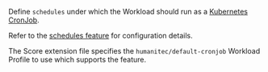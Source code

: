 Define `schedules` under which the Workload should run as a [Kubernetes CronJob](https://kubernetes.io/docs/concepts/Workloads/controllers/cron-jobs/).

Refer to the [schedules feature](https://developer.humanitec.com/integration-and-extensions/workload-profiles/features/#humanitecschedules) for configuration details.

The Score extension file specifies the `humanitec/default-cronjob` Workload Profile to use which supports the feature.
